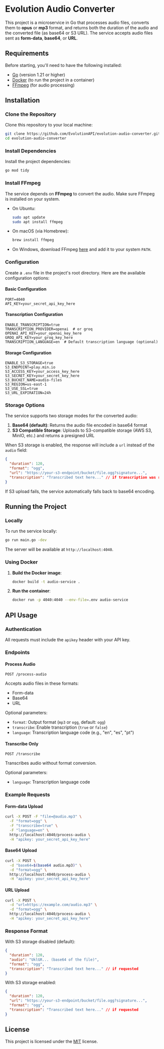 # Evolution Audio Converter

This project is a microservice in Go that processes audio files, converts them to **opus** or **mp3** format, and returns both the duration of the audio and the converted file (as base64 or S3 URL). The service accepts audio files sent as **form-data**, **base64**, or **URL**.

## Requirements

Before starting, you'll need to have the following installed:

- [Go](https://golang.org/doc/install) (version 1.21 or higher)
- [Docker](https://docs.docker.com/get-docker/) (to run the project in a container)
- [FFmpeg](https://ffmpeg.org/download.html) (for audio processing)

## Installation

### Clone the Repository

Clone this repository to your local machine:

```bash
git clone https://github.com/EvolutionAPI/evolution-audio-converter.git
cd evolution-audio-converter
```

### Install Dependencies

Install the project dependencies:

```bash
go mod tidy
```

### Install FFmpeg

The service depends on **FFmpeg** to convert the audio. Make sure FFmpeg is installed on your system.

- On Ubuntu:

  ```bash
  sudo apt update
  sudo apt install ffmpeg
  ```

- On macOS (via Homebrew):

  ```bash
  brew install ffmpeg
  ```

- On Windows, download FFmpeg [here](https://ffmpeg.org/download.html) and add it to your system `PATH`.

### Configuration

Create a `.env` file in the project's root directory. Here are the available configuration options:

#### Basic Configuration

```env
PORT=4040
API_KEY=your_secret_api_key_here
```

#### Transcription Configuration

```env
ENABLE_TRANSCRIPTION=true
TRANSCRIPTION_PROVIDER=openai  # or groq
OPENAI_API_KEY=your_openai_key_here
GROQ_API_KEY=your_groq_key_here
TRANSCRIPTION_LANGUAGE=en  # Default transcription language (optional)
```

#### Storage Configuration

```env
ENABLE_S3_STORAGE=true
S3_ENDPOINT=play.min.io
S3_ACCESS_KEY=your_access_key_here
S3_SECRET_KEY=your_secret_key_here
S3_BUCKET_NAME=audio-files
S3_REGION=us-east-1
S3_USE_SSL=true
S3_URL_EXPIRATION=24h
```

### Storage Options

The service supports two storage modes for the converted audio:

1. **Base64 (default)**: Returns the audio file encoded in base64 format
2. **S3 Compatible Storage**: Uploads to S3-compatible storage (AWS S3, MinIO, etc.) and returns a presigned URL

When S3 storage is enabled, the response will include a `url` instead of the `audio` field:

```json
{
  "duration": 120,
  "format": "ogg",
  "url": "https://your-s3-endpoint/bucket/file.ogg?signature...",
  "transcription": "Transcribed text here..." // if transcription was requested
}
```

If S3 upload fails, the service automatically falls back to base64 encoding.

## Running the Project

### Locally

To run the service locally:

```bash
go run main.go -dev
```

The server will be available at `http://localhost:4040`.

### Using Docker

1. **Build the Docker image**:

   ```bash
   docker build -t audio-service .
   ```

2. **Run the container**:

   ```bash
   docker run -p 4040:4040 --env-file=.env audio-service
   ```

## API Usage

### Authentication

All requests must include the `apikey` header with your API key.

### Endpoints

#### Process Audio

`POST /process-audio`

Accepts audio files in these formats:

- Form-data
- Base64
- URL

Optional parameters:

- `format`: Output format (`mp3` or `ogg`, default: `ogg`)
- `transcribe`: Enable transcription (`true` or `false`)
- `language`: Transcription language code (e.g., "en", "es", "pt")

#### Transcribe Only

`POST /transcribe`

Transcribes audio without format conversion.

Optional parameters:

- `language`: Transcription language code

### Example Requests

#### Form-data Upload

```bash
curl -X POST -F "file=@audio.mp3" \
  -F "format=ogg" \
  -F "transcribe=true" \
  -F "language=en" \
  http://localhost:4040/process-audio \
  -H "apikey: your_secret_api_key_here"
```

#### Base64 Upload

```bash
curl -X POST \
  -d "base64=$(base64 audio.mp3)" \
  -d "format=ogg" \
  http://localhost:4040/process-audio \
  -H "apikey: your_secret_api_key_here"
```

#### URL Upload

```bash
curl -X POST \
  -d "url=https://example.com/audio.mp3" \
  -d "format=ogg" \
  http://localhost:4040/process-audio \
  -H "apikey: your_secret_api_key_here"
```

### Response Format

With S3 storage disabled (default):

```json
{
  "duration": 120,
  "audio": "UklGR... (base64 of the file)",
  "format": "ogg",
  "transcription": "Transcribed text here..." // if requested
}
```

With S3 storage enabled:

```json
{
  "duration": 120,
  "url": "https://your-s3-endpoint/bucket/file.ogg?signature...",
  "format": "ogg",
  "transcription": "Transcribed text here..." // if requested
}
```

## License

This project is licensed under the [MIT](LICENSE) license.
